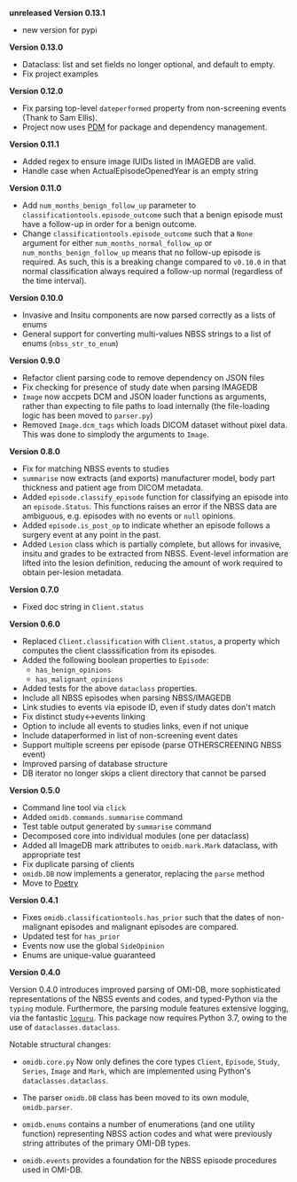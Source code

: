 **unreleased**
**Version 0.13.1**

- new version for pypi

**Version 0.13.0**

- Dataclass: list and set fields no longer optional, and default to empty.
- Fix project examples

**Version 0.12.0**

- Fix parsing top-level `dateperformed` property from non-screening events (Thank to Sam Ellis).
- Project now uses [PDM](https://pdm.fming.dev/latest/) for package and dependency management.

**Version 0.11.1**

- Added regex to ensure image IUIDs listed in IMAGEDB are valid.
- Handle case when ActualEpisodeOpenedYear is an empty string

**Version 0.11.0**

- Add `num_months_benign_follow_up` parameter to `classificationtools.episode_outcome` such that a benign episode must have a follow-up in order for a benign outcome.
- Change `classificationtools.episode_outcome` such that a `None` argument for either `num_months_normal_follow_up` or `num_months_benign_follow_up` means that no follow-up episode is required. As such, this is a breaking change compared to `v0.10.0` in that normal classification always required a follow-up normal (regardless of the time interval).
 
**Version 0.10.0**

- Invasive and Insitu components are now parsed correctly as a lists of enums
- General support for converting multi-values NBSS strings to a list of enums (`nbss_str_to_enum`)

**Version 0.9.0**

- Refactor client parsing code to remove dependency on JSON files
- Fix checking for presence of study date when parsing IMAGEDB
- `Image` now accpets DCM and JSON loader functions as arguments, rather than expecting to file paths to load internally (the file-loading logic has been moved to `parser.py`)
- Removed `Image.dcm_tags` which loads DICOM dataset without pixel data. This was done to simplody the arguments to `Image`.

**Version 0.8.0**

- Fix for matching NBSS events to studies
- `summarise` now extracts (and exports) manufacturer model, body part thickness and patient age from DICOM metadata.
- Added `episode.classify_episode` function for classifying an episode into an `episode.Status`. This functions raises an error if the NBSS data are ambiguous, e.g. episodes with no events or `null` opinions.
- Added `episode.is_post_op` to indicate whether an episode follows a surgery event at any point in the past.
- Added `Lesion` class which is partially complete, but allows for invasive, insitu and grades to be extracted from NBSS. Event-level information are lifted into the lesion definition, reducing the amount of work required to obtain per-lesion metadata.

**Version 0.7.0**
- Fixed doc string in `Client.status`

**Version 0.6.0**
- Replaced `Client.classification` with `Client.status`, a property which computes the client classsification from its episodes.
- Added the following boolean properties to `Episode`:
    - `has_benign_opinions`
    - `has_malignant_opinions`
- Added tests for the above `dataclass` properties.
- Include all NBSS episodes when parsing NBSS/IMAGEDB
- Link studies to events via episode ID, even if study dates don't match
- Fix distinct study<->events linking
- Option to include all events to studies links, even if not unique
- Include dataperformed in list of non-screening event dates
- Support multiple screens per episode (parse OTHERSCREENING NBSS event)
- Improved parsing of database structure
- DB iterator no longer skips a client directory that cannot be parsed

**Version 0.5.0**

- Command line tool via `click`
- Added `omidb.commands.summarise` command
- Test table output generated by `summarise` command
- Decomposed core into individual modules (one per dataclass)
- Added all ImageDB mark attributes to `omidb.mark.Mark` dataclass, with
appropriate test
- Fix duplicate parsing of clients
- `omidb.DB` now implements a generator, replacing the `parse` method
- Move to [Poetry](https://python-poetry.org/)

**Version 0.4.1**

- Fixes `omidb.classificationtools.has_prior` such that the dates of non-malignant episodes and malignant episodes are compared.
- Updated test for `has_prior`
- Events now use the global `SideOpinion`
- Enums are unique-value guaranteed

**Version 0.4.0**

Version 0.4.0 introduces improved parsing of OMI-DB, more sophisticated representations of the NBSS events and codes, and typed-Python via the `typing` module. Furthermore, the parsing module features extensive logging, via the fantastic [`loguru`](https://loguru.readthedocs.io/en/stable/index.html). This package now requires Python 3.7, owing to the use of `dataclasses.dataclass`.

Notable structural changes:

- `omidb.core.py` Now only defines the core types `Client`, `Episode`, `Study`, `Series`, `Image` and `Mark`, which are implemented using Python's `dataclasses.dataclass`.

- The parser `omidb.DB` class has been moved to its own module, `omidb.parser`.

- `omidb.enums` contains a number of enumerations (and one utility function) representing NBSS action codes and what were previously string attributes of the primary OMI-DB types.

- `omidb.events` provides a foundation for the NBSS episode procedures used in OMI-DB.
